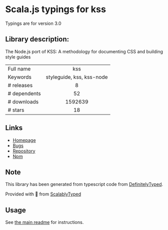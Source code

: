 
# Scala.js typings for kss

Typings are for version 3.0

## Library description:
The Node.js port of KSS: A methodology for documenting CSS and building style guides

|                    |                 |
| ------------------ | :-------------: |
| Full name          | kss |
| Keywords           | styleguide, kss, kss-node |
| # releases         | 8 |
| # dependents       | 52 |
| # downloads        | 1592639 |
| # stars            | 18 |

## Links
- [Homepage](http://kss-node.github.io/kss-node)
- [Bugs](https://github.com/kss-node/kss-node/issues)
- [Repository](https://github.com/kss-node/kss-node)
- [Npm](https://www.npmjs.com/package/kss)
    


## Note
This library has been generated from typescript code from [DefinitelyTyped](https://definitelytyped.org).

Provided with :purple_heart: from [ScalablyTyped](https://github.com/oyvindberg/ScalablyTyped)

## Usage
See [the main readme](../../readme.md) for instructions.


